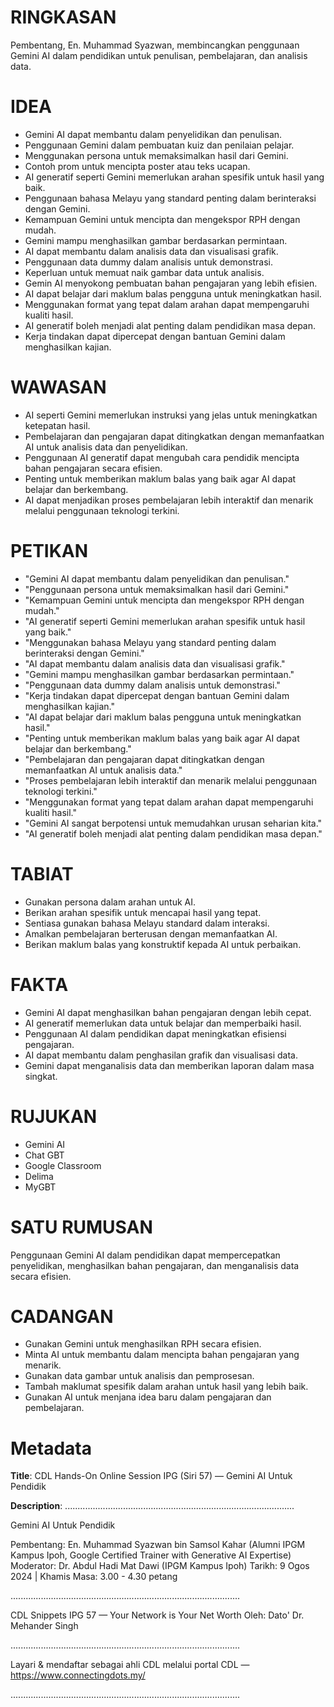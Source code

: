 # RINGKASAN
Pembentang, En. Muhammad Syazwan, membincangkan penggunaan Gemini AI dalam pendidikan untuk penulisan, pembelajaran, dan analisis data.

# IDEA
- Gemini AI dapat membantu dalam penyelidikan dan penulisan.
- Penggunaan Gemini dalam pembuatan kuiz dan penilaian pelajar.
- Menggunakan persona untuk memaksimalkan hasil dari Gemini.
- Contoh prom untuk mencipta poster atau teks ucapan.
- AI generatif seperti Gemini memerlukan arahan spesifik untuk hasil yang baik.
- Penggunaan bahasa Melayu yang standard penting dalam berinteraksi dengan Gemini.
- Kemampuan Gemini untuk mencipta dan mengekspor RPH dengan mudah.
- Gemini mampu menghasilkan gambar berdasarkan permintaan.
- AI dapat membantu dalam analisis data dan visualisasi grafik.
- Penggunaan data dummy dalam analisis untuk demonstrasi.
- Keperluan untuk memuat naik gambar data untuk analisis.
- Gemin AI menyokong pembuatan bahan pengajaran yang lebih efisien.
- AI dapat belajar dari maklum balas pengguna untuk meningkatkan hasil.
- Menggunakan format yang tepat dalam arahan dapat mempengaruhi kualiti hasil.
- AI generatif boleh menjadi alat penting dalam pendidikan masa depan.
- Kerja tindakan dapat dipercepat dengan bantuan Gemini dalam menghasilkan kajian.

# WAWASAN
- AI seperti Gemini memerlukan instruksi yang jelas untuk meningkatkan ketepatan hasil.
- Pembelajaran dan pengajaran dapat ditingkatkan dengan memanfaatkan AI untuk analisis data dan penyelidikan.
- Penggunaan AI generatif dapat mengubah cara pendidik mencipta bahan pengajaran secara efisien.
- Penting untuk memberikan maklum balas yang baik agar AI dapat belajar dan berkembang.
- AI dapat menjadikan proses pembelajaran lebih interaktif dan menarik melalui penggunaan teknologi terkini.

# PETIKAN
- "Gemini AI dapat membantu dalam penyelidikan dan penulisan."
- "Penggunaan persona untuk memaksimalkan hasil dari Gemini."
- "Kemampuan Gemini untuk mencipta dan mengekspor RPH dengan mudah."
- "AI generatif seperti Gemini memerlukan arahan spesifik untuk hasil yang baik."
- "Menggunakan bahasa Melayu yang standard penting dalam berinteraksi dengan Gemini."
- "AI dapat membantu dalam analisis data dan visualisasi grafik."
- "Gemini mampu menghasilkan gambar berdasarkan permintaan."
- "Penggunaan data dummy dalam analisis untuk demonstrasi."
- "Kerja tindakan dapat dipercepat dengan bantuan Gemini dalam menghasilkan kajian."
- "AI dapat belajar dari maklum balas pengguna untuk meningkatkan hasil."
- "Penting untuk memberikan maklum balas yang baik agar AI dapat belajar dan berkembang."
- "Pembelajaran dan pengajaran dapat ditingkatkan dengan memanfaatkan AI untuk analisis data."
- "Proses pembelajaran lebih interaktif dan menarik melalui penggunaan teknologi terkini."
- "Menggunakan format yang tepat dalam arahan dapat mempengaruhi kualiti hasil."
- "Gemini AI sangat berpotensi untuk memudahkan urusan seharian kita."
- "AI generatif boleh menjadi alat penting dalam pendidikan masa depan."

# TABIAT
- Gunakan persona dalam arahan untuk AI.
- Berikan arahan spesifik untuk mencapai hasil yang tepat.
- Sentiasa gunakan bahasa Melayu standard dalam interaksi.
- Amalkan pembelajaran berterusan dengan memanfaatkan AI.
- Berikan maklum balas yang konstruktif kepada AI untuk perbaikan.

# FAKTA
- Gemini AI dapat menghasilkan bahan pengajaran dengan lebih cepat.
- AI generatif memerlukan data untuk belajar dan memperbaiki hasil.
- Penggunaan AI dalam pendidikan dapat meningkatkan efisiensi pengajaran.
- AI dapat membantu dalam penghasilan grafik dan visualisasi data.
- Gemini dapat menganalisis data dan memberikan laporan dalam masa singkat.

# RUJUKAN
- Gemini AI
- Chat GBT
- Google Classroom
- Delima
- MyGBT

# SATU RUMUSAN
Penggunaan Gemini AI dalam pendidikan dapat mempercepatkan penyelidikan, menghasilkan bahan pengajaran, dan menganalisis data secara efisien.

# CADANGAN
- Gunakan Gemini untuk menghasilkan RPH secara efisien.
- Minta AI untuk membantu dalam mencipta bahan pengajaran yang menarik.
- Gunakan data gambar untuk analisis dan pemprosesan.
- Tambah maklumat spesifik dalam arahan untuk hasil yang lebih baik.
- Gunakan AI untuk menjana idea baru dalam pengajaran dan pembelajaran.

# Metadata
**Title**: CDL Hands-On Online Session IPG (Siri 57) — Gemini AI Untuk Pendidik

**Description**: ...........................................................................................

Gemini AI Untuk Pendidik

Pembentang: En. Muhammad Syazwan bin Samsol Kahar (Alumni IPGM Kampus Ipoh, Google Certified Trainer with Generative AI Expertise)
Moderator: Dr. Abdul Hadi Mat Dawi (IPGM Kampus Ipoh)
Tarikh: 9 Ogos 2024   |   Khamis
Masa: 3.00 - 4.30 petang

...........................................................................................

CDL Snippets IPG 57 — Your Network is Your Net Worth
Oleh: Dato' Dr. Mehander Singh

...........................................................................................

Layari & mendaftar sebagai ahli CDL melalui portal CDL — https://www.connectingdots.my/

...........................................................................................
